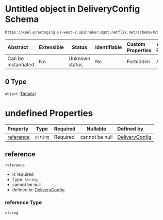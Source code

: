 # Untitled object in DeliveryConfig Schema

```txt
https://keel-prestaging.us-west-2.spinnaker.mgmt.netflix.net/schema/#/$defs/ContainerProvider/oneOf/0
```




| Abstract            | Extensible | Status         | Identifiable | Custom Properties | Additional Properties | Access Restrictions | Defined In                                                    |
| :------------------ | ---------- | -------------- | ------------ | :---------------- | --------------------- | ------------------- | ------------------------------------------------------------- |
| Can be instantiated | No         | Unknown status | No           | Forbidden         | Allowed               | none                | [keel.schema.json\*](keel.schema.json "open original schema") |

## 0 Type

`object` ([Details](keel-defs-referenceprovider.md))

# undefined Properties

| Property                | Type     | Required | Nullable       | Defined by                                                                                                                                                                                      |
| :---------------------- | -------- | -------- | -------------- | :---------------------------------------------------------------------------------------------------------------------------------------------------------------------------------------------- |
| [reference](#reference) | `string` | Required | cannot be null | [DeliveryConfig](keel-defs-referenceprovider-properties-reference.md "https&#x3A;//keel-prestaging.us-west-2.spinnaker.mgmt.netflix.net/schema/#/$defs/ReferenceProvider/properties/reference") |

## reference




`reference`

-   is required
-   Type: `string`
-   cannot be null
-   defined in: [DeliveryConfig](keel-defs-referenceprovider-properties-reference.md "https&#x3A;//keel-prestaging.us-west-2.spinnaker.mgmt.netflix.net/schema/#/$defs/ReferenceProvider/properties/reference")

### reference Type

`string`
